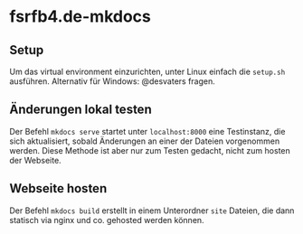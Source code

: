 # fsrfb4.de-mkdocs

## Setup

Um das virtual environment einzurichten, unter Linux einfach die `setup.sh` ausführen.
Alternativ für Windows: @desvaters fragen.

## Änderungen lokal testen

Der Befehl `mkdocs serve` startet unter `localhost:8000` eine Testinstanz, die sich aktualisiert, sobald Änderungen an einer der Dateien vorgenommen werden. Diese Methode ist aber nur zum Testen gedacht, nicht zum hosten der Webseite.

## Webseite hosten

Der Befehl `mkdocs build` erstellt in einem Unterordner `site` Dateien, die dann statisch via nginx und co. gehosted werden können.
